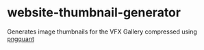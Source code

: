# website-thumbnail-generator

Generates image thumbnails for the VFX Gallery compressed using [pngquant](https://pngquant.org/)
